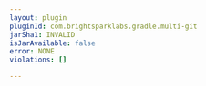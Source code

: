 ```yaml
---
layout: plugin
pluginId: com.brightsparklabs.gradle.multi-git
jarSha1: INVALID
isJarAvailable: false
error: NONE
violations: []

---
```


